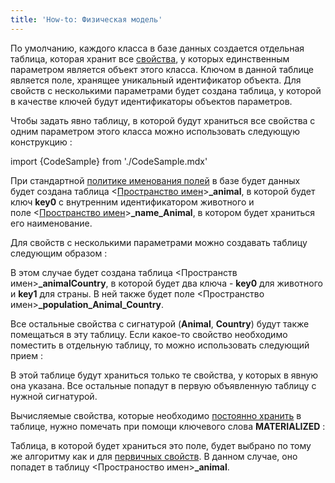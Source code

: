 ```yaml
---
title: 'How-to: Физическая модель'
---
```


По умолчанию, каждого класса в базе данных создается отдельная таблица, которая хранит все [свойства](Properties.md), у которых единственным параметром является объект этого класса. Ключом в данной таблице является поле, хранящее уникальный идентификатор объекта. Для свойств с несколькими параметрами будет создана таблица, у которой в качестве ключей будут идентификаторы объектов параметров.

Чтобы задать явно таблицу, в которой будут храниться все свойства с одним параметром этого класса можно использовать следующую конструкцию :

import {CodeSample} from './CodeSample.mdx'

<CodeSample url="https://ru-documentation.lsfusion.org/sample?file=UseCaseDBModel&block=sample1"/>

При стандартной [политике именования полей](Tables.md#name) в базе будет данных будет создана таблица <[Пространство имен](Naming.md)\>**\_animal**, в которой будет ключ **key0** с внутренним идентификатором животного и поле <[Пространство имен](Naming.md)\>**\_name\_Animal**, в котором будет храниться его наименование.

Для свойств с несколькими параметрами можно создавать таблицу следующим образом :

<CodeSample url="https://ru-documentation.lsfusion.org/sample?file=UseCaseDBModel&block=sample2"/>

В этом случае будет создана таблица <Пространств имен\>**\_animalCountry**, в которой будет два ключа - **key0** для животного и **key1** для страны. В ней также будет поле <Пространство имен\>**\_population\_Animal\_Country**.

Все остальные свойства с сигнатурой (**Animal**, **Country**) будут также помещаться в эту таблицу. Если какое-то свойство необходимо поместить в отдельную таблицу, то можно использовать следующий прием :

<CodeSample url="https://ru-documentation.lsfusion.org/sample?file=UseCaseDBModel&block=sample3"/>

В этой таблице будут храниться только те свойства, у которых в явную она указана. Все остальные попадут в первую объявленную таблицу с нужной сигнатурой.

Вычисляемые свойства, которые необходимо [постоянно хранить](Materializations.md) в таблице, нужно помечать при помощи ключевого слова **MATERIALIZED** :

<CodeSample url="https://ru-documentation.lsfusion.org/sample?file=UseCaseDBModel&block=sample4"/>

Таблица, в которой будет храниться это поле, будет выбрано по тому же алгоритму как и для [первичных свойств](Data_properties_DATA_.md). В данном случае, оно попадет в таблицу <Пространоство имен\>**\_animal**.
